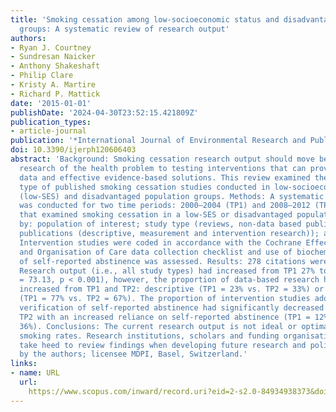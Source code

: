 ```yaml
---
title: 'Smoking cessation among low-socioeconomic status and disadvantaged population
  groups: A systematic review of research output'
authors:
- Ryan J. Courtney
- Sundresan Naicker
- Anthony Shakeshaft
- Philip Clare
- Kristy A. Martire
- Richard P. Mattick
date: '2015-01-01'
publishDate: '2024-04-30T23:52:15.421809Z'
publication_types:
- article-journal
publication: '*International Journal of Environmental Research and Public Health*'
doi: 10.3390/ijerph120606403
abstract: 'Background: Smoking cessation research output should move beyond descriptive
  research of the health problem to testing interventions that can provide causal
  data and effective evidence-based solutions. This review examined the number and
  type of published smoking cessation studies conducted in low-socioeconomic status
  (low-SES) and disadvantaged population groups. Methods: A systematic database search
  was conducted for two time periods: 2000–2004 (TP1) and 2008–2012 (TP2). Publications
  that examined smoking cessation in a low-SES or disadvantaged population were coded
  by: population of interest; study type (reviews, non-data based publications, data-based
  publications (descriptive, measurement and intervention research)); and country.
  Intervention studies were coded in accordance with the Cochrane Effective Practice
  and Organisation of Care data collection checklist and use of biochemical verification
  of self-reported abstinence was assessed. Results: 278 citations were included.
  Research output (i.e., all study types) had increased from TP1 27% to TP2 73% (χ²
  = 73.13, p < 0.001), however, the proportion of data-based research had not significantly
  increased from TP1 and TP2: descriptive (TP1 = 23% vs. TP2 = 33%) or intervention
  (TP1 = 77% vs. TP2 = 67%). The proportion of intervention studies adopting biochemical
  verification of self-reported abstinence had significantly decreased from TP1 to
  TP2 with an increased reliance on self-reported abstinence (TP1 = 12% vs. TP2 =
  36%). Conclusions: The current research output is not ideal or optimal to decrease
  smoking rates. Research institutions, scholars and funding organisations should
  take heed to review findings when developing future research and policy. © 2015
  by the authors; licensee MDPI, Basel, Switzerland.'
links:
- name: URL
  url: 
    https://www.scopus.com/inward/record.uri?eid=2-s2.0-84934938373&doi=10.3390%2fijerph120606403&partnerID=40&md5=1ee5db2d0a0ba71d2a93007cd99903ae
---
```

